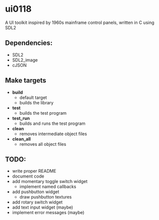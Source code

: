 # __ui0118__

A UI toolkit inspired by 1960s mainframe control panels, written in C using SDL2

## Dependencies: 
  + SDL2
  + SDL2_image
  + cJSON

## Make targets
  + __build__
    + default target
    + builds the library
  + __test__
    + builds the test program
  + __test_run__
    + builds and runs the test program
  + __clean__
    + removes intermediate object files
  + __clean_all__
    + removes all object files

## TODO:
  + write proper README
  + document code
  + add momentary toggle switch widget
    + implement named callbacks
  + add pushbutton widget
    + draw pushbutton textures
  + add rotary switch widget
  + add text input widget (maybe)
  + implement error messages (maybe)
